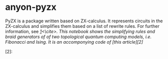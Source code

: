 # anyon-pyzx
PyZX is a package written based on ZX-calculus. It represents circuits in the ZX-calculus and simplifies them based on a list of rewrite rules. For further information, see  <cite>[1]<\cite>. This notebook shows the simplifying rules and braid generators of of two topological quantum computing models, i.e. Fibonacci and Ising. It is an accomponying code of 
<cite> [this article][2]</cite>



[1]: https://arxiv.org/abs/1904.04735
[2]: 
